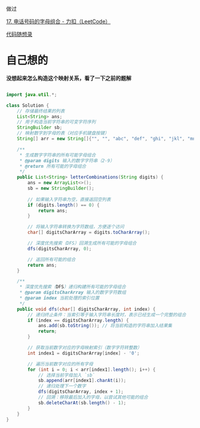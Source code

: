 

做过





[17. 电话号码的字母组合 - 力扣（LeetCode）](https://leetcode.cn/problems/letter-combinations-of-a-phone-number/description/?envType=study-plan-v2&envId=top-100-liked)





[代码随想录](https://www.programmercarl.com/0017.电话号码的字母组合.html#算法公开课)



# 自己想的



**没想起来怎么构造这个映射关系，看了一下之前的题解**



```java

import java.util.*;

class Solution {
    // 存储最终结果的列表
    List<String> ans;
    // 用于构造当前字符串的可变字符序列
    StringBuilder sb;
    // 映射数字到字母的表（对应手机键盘按键）
    String[] arr = new String[]{"", "", "abc", "def", "ghi", "jkl", "mno", "pqrs", "tuv", "wxyz"};

    /**
     * 生成数字字符串的所有可能字母组合
     * @param digits 输入的数字字符串（2-9）
     * @return 所有可能的字母组合
     */
    public List<String> letterCombinations(String digits) {
        ans = new ArrayList<>();
        sb = new StringBuilder();
        
        // 如果输入字符串为空，直接返回空列表
        if (digits.length() == 0) {
            return ans;
        }

        // 将输入字符串转换为字符数组，方便逐个访问
        char[] digitsCharArray = digits.toCharArray();

        // 深度优先搜索（DFS）回溯生成所有可能的字母组合
        dfs(digitsCharArray, 0);

        // 返回所有可能的组合
        return ans;
    }

    /**
     * 深度优先搜索（DFS）递归构建所有可能的字母组合
     * @param digitsCharArray 输入的数字字符数组
     * @param index 当前处理的索引位置
     */
    public void dfs(char[] digitsCharArray, int index) {
        // 递归终止条件：当索引等于输入字符串长度时，表示已经生成一个完整的组合
        if (index == digitsCharArray.length) {
            ans.add(sb.toString()); // 将当前构造的字符串加入结果集
            return;
        }

        // 获取当前数字对应的字母映射索引（数字字符转整数）
        int index1 = digitsCharArray[index] - '0';

        // 遍历当前数字对应的所有字母
        for (int i = 0; i < arr[index1].length(); i++) {
            // 选择当前字母加入 `sb`
            sb.append(arr[index1].charAt(i));
            // 递归处理下一个数字
            dfs(digitsCharArray, index + 1);
            // 回溯：移除最后加入的字母，以尝试其他可能的组合
            sb.deleteCharAt(sb.length() - 1);
        }
    }
}

```

